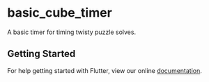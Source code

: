 # basic_cube_timer

A basic timer for timing twisty puzzle solves.

## Getting Started

For help getting started with Flutter, view our online
[documentation](https://flutter.io/).
